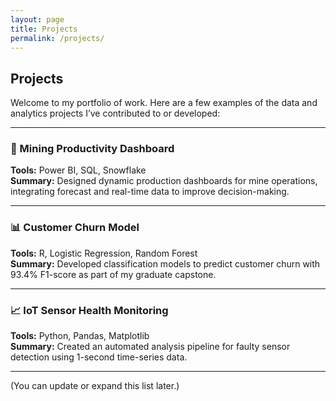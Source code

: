 ```yaml
---
layout: page
title: Projects
permalink: /projects/
---
```


## Projects

Welcome to my portfolio of work. Here are a few examples of the data and analytics projects I’ve contributed to or developed:

---

### 🚜 Mining Productivity Dashboard
**Tools:** Power BI, SQL, Snowflake  
**Summary:** Designed dynamic production dashboards for mine operations, integrating forecast and real-time data to improve decision-making.

---

### 📊 Customer Churn Model
**Tools:** R, Logistic Regression, Random Forest  
**Summary:** Developed classification models to predict customer churn with 93.4% F1-score as part of my graduate capstone.

---

### 📈 IoT Sensor Health Monitoring
**Tools:** Python, Pandas, Matplotlib  
**Summary:** Created an automated analysis pipeline for faulty sensor detection using 1-second time-series data.

---

(You can update or expand this list later.)
